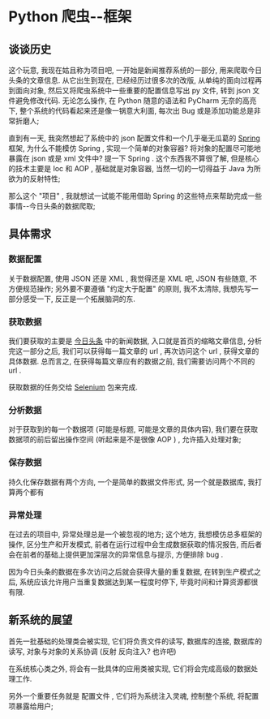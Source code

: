 # Python 爬虫--框架

## 谈谈历史

这个玩意, 我现在姑且称为项目吧, 一开始是新闻推荐系统的一部分, 用来爬取今日头条的文章信息. 从它出生到现在, 已经经历过很多次的改版, 从单纯的面向过程再到面向对象, 然后又将爬虫系统中一些重要的配置信息写出 py 文件, 转到 json 文件避免修改代码. 无论怎么操作, 在 Python 随意的语法和 PyCharm 无奈的高亮下, 整个系统的代码看起来还是像一锅意大利面, 每次出 Bug 或是添加功能总是非常折磨人; 

直到有一天, 我突然想起了系统中的 json 配置文件和一个几乎毫无瓜葛的 [Spring](https://spring.io/projects/spring-framework) 框架, 为什么不能模仿 Spring , 实现一个简单的对象容器? 将对象的配置尽可能地暴露在 json 或是 xml 文件中? 提一下 Spring . 这个东西我不算很了解, 但是核心的技术主要是 Ioc 和 AOP , 基础就是对象容器, 当然一切的一切得益于 Java 为所欲为的反射特性; 

那么这个 "项目" , 我就想试一试能不能用借助 Spring 的这些特点来帮助完成一些事情--今日头条的数据爬取; 

## 具体需求

### 数据配置
关于数据配置, 使用 JSON 还是 XML , 我觉得还是 XML 吧, JSON 有些随意, 不方便规范操作; 另外要不要遵循 "约定大于配置" 的原则, 我不太清除, 我想先写一部分感受一下, 反正是一个拓展脑洞的东. 

### 获取数据
我们要获取的主要是 [今日头条](https://www.toutiao.com) 中的新闻数据, 入口就是首页的缩略文章信息, 分析完这一部分之后, 我们可以获得每一篇文章的 url , 再次访问这个 url , 获得文章的具体数据. 总而言之, 在获得每篇文章应有的数据之前, 我们需要访问两个不同的 url .

获取数据的任务交给 [Selenium](https://selenium.dev/documentation/zh-cn/) 包来完成. 

### 分析数据
对于获取到的每一个数据项 (可能是标题, 可能是文章的具体内容), 我们要在获取数据项的前后留出操作空间 (听起来是不是很像 AOP ) , 允许插入处理对象; 

### 保存数据
持久化保存数据有两个方向, 一个是简单的数据文件形式, 另一个就是数据库, 我打算两个都有

### 异常处理
在过去的项目中, 异常处理总是一个被忽视的地方; 这个地方, 我想模仿总多框架的操作, 区分生产和开发模式, 前者在运行过程中会生成数据获取的情况报告, 而后者会在前者的基础上提供更加深层次的异常信息与提示, 方便排除 bug . 

因为今日头条的数据在多次访问之后就会获得大量的重复数据, 在转到生产模式之后, 系统应该允许用户当重复数据达到某一程度时停下, 毕竟时间和计算资源都很有限. 

## 新系统的展望

首先一批基础的处理类会被实现, 它们将负责文件的读写, 数据库的连接, 数据库的读写, 对象与对象的关系协调 (反射 反向注入? 也许吧)

在系统核心类之外, 将会有一批具体的应用类被实现, 它们将会完成高级的数据处理工作. 

另外一个重要任务就是 配置文件 , 它们将为系统注入灵魂, 控制整个系统, 将配置项暴露给用户; 



